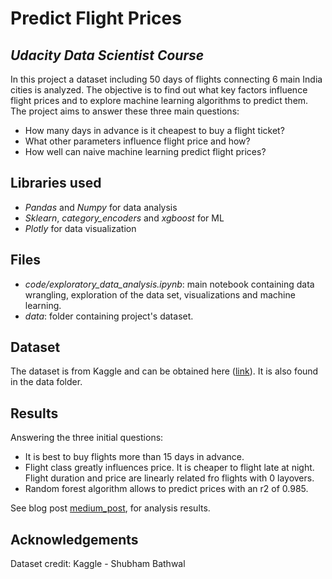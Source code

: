 # Predict Flight Prices
## _Udacity Data Scientist Course_

In this project a dataset including 50 days of flights connecting 6 main India cities is analyzed. The objective is to find out what key factors influence flight prices and to explore machine learning algorithms to predict them. The project aims to answer these three main questions:

- How many days in advance is it cheapest to buy a flight ticket?
- What other parameters influence flight price and how?
- How well can naive machine learning predict flight prices?

## Libraries used

- _Pandas_ and _Numpy_ for data analysis
- _Sklearn_, _category_encoders_ and _xgboost_ for ML
- _Plotly_ for data visualization

## Files
- _code/exploratory_data_analysis.ipynb_: main notebook containing data wrangling, exploration of the data set, visualizations and machine learning.
- _data_: folder containing project's dataset.

## Dataset
The dataset is from Kaggle and can be obtained here ([link]). It is also found in the data folder.

## Results
Answering the three initial questions:
- It is best to buy flights more than 15 days in advance.
- Flight class greatly influences price. It is cheaper to flight late at night. Flight duration and price are linearly related fro flights with 0 layovers.
- Random forest algorithm allows to predict prices with an r2 of 0.985.

See blog post [medium_post], for analysis results.

## Acknowledgements
Dataset credit:
Kaggle - Shubham Bathwal


[//]: # (These are reference links used in the body of this note and get stripped out when the markdown processor does its job. There is no need to format nicely because it shouldn't be seen. Thanks SO - http://stackoverflow.com/questions/4823468/store-comments-in-markdown-syntax)
[link]: <https://www.kaggle.com/datasets/shubhambathwal/flight-price-prediction>
[medium_post]: https://medium.com/@sandracoll.97/can-we-guess-flight-prices-991bf3d67fe3